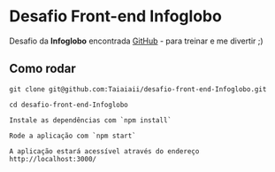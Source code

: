 # Desafio Front-end Infoglobo

Desafio  da __Infoglobo__ encontrada  [GitHub](https://github.com/Infoglobo/desafio-front-end) - para treinar e me divertir ;)
## Como rodar


```
git clone git@github.com:Taiaiaii/desafio-front-end-Infoglobo.git
```
```
cd desafio-front-end-Infoglobo
```
```
Instale as dependências com `npm install`
```
```
Rode a aplicação com `npm start`
```
```
A aplicação estará acessível através do endereço http://localhost:3000/
```